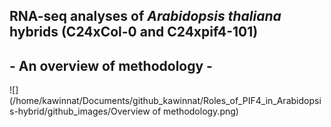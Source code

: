 ## RNA-seq analyses of *Arabidopsis thaliana* hybrids (C24xCol-0 and C24xpif4-101) 

## - An overview of methodology -

![](/home/kawinnat/Documents/github_kawinnat/Roles_of_PIF4_in_Arabidopsis-hybrid/github_images/Overview of methodology.png)